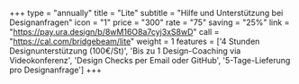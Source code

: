 +++
type = "annually"
title = "Lite"
subtitle = "Hilfe und Unterstützung bei Designanfragen"
icon = "1"
price = "300"
rate = "75"
saving = "25%"
link = "https://pay.ura.design/b/8wM16O8a7cyj3xS8wD"
call = "https://cal.com/bridgebeam/lite"
weight = 1
features = ['4 Stunden Designunterstützung (100€/St)', 'Bis zu 1 Design-Coaching via Videokonferenz', 'Design Checks per Email oder GitHub', '5-Tage-Lieferung pro Designanfrage']
+++